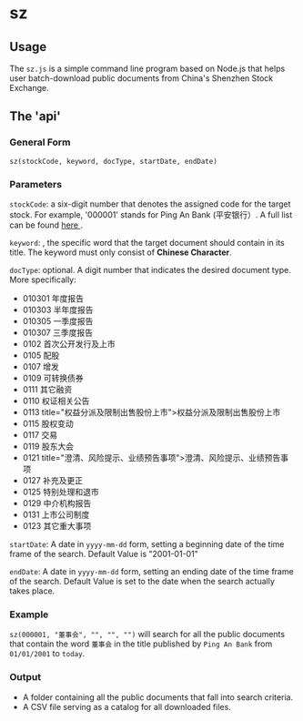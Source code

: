 # sz
## Usage
The `sz.js` is a simple command line program based on Node.js that helps user batch-download public documents from China's Shenzhen Stock Exchange.
## The 'api' 
### General Form
`sz(stockCode, keyword, docType, startDate, endDate)`
### Parameters
`stockCode`: <integer> a six-digit number that denotes the assigned code for the target stock. For example, '000001' stands for Ping An Bank (平安银行）. A full list can be found <a href='https://en.wikipedia.org/wiki/List_of_companies_listed_on_the_Shenzhen_Stock_Exchange'> here </a>.

`keyword`: <string>, the specific word that the target document should contain in its title. The keyword must only consist of **Chinese Character**.

`docType`: <integer> optional. A digit number that indicates the desired document type. More specifically:
- 010301 年度报告
- 010303 半年度报告
- 010305 一季度报告
- 010307 三季度报告
- 0102 首次公开发行及上市
- 0105 配股
- 0107 增发
- 0109 可转换债券
- 0111 其它融资
- 0110 权证相关公告
- 0113 title="权益分派及限制出售股份上市">权益分派及限制出售股份上市
- 0115 股权变动
- 0117 交易
- 0119 股东大会
- 0121 title="澄清、风险提示、业绩预告事项">澄清、风险提示、业绩预告事项
- 0127 补充及更正
- 0125 特别处理和退市
- 0129 中介机构报告
- 0131 上市公司制度
- 0123 其它重大事项  

`startDate`: <string> A date in `yyyy-mm-dd` form, setting a beginning date of the time frame of the search. Default Value is "2001-01-01"

`endDate`: <string> A date in `yyyy-mm-dd` form, setting an ending date of the time frame of the search. Default Value is set to the date when the search actually takes place.

### Example
`sz(000001, "董事会", "", "", "")` will search for all the public documents that contain the word `董事会` in the title published by `Ping An Bank` from `01/01/2001` to `today`.
### Output
- A folder containing all the public documents that fall into search criteria.
- A CSV file serving as a catalog for all downloaded files.
